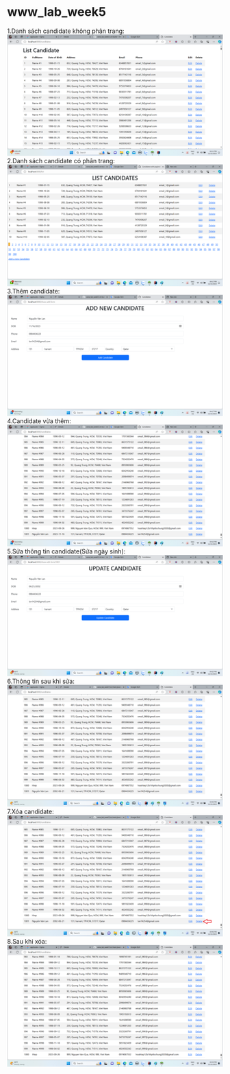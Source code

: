 # www_lab_week5
1.Danh sách candidate không phân trang:
![h1](images/h1.png)
2.Danh sách candidate có phân trang:
![h2](images/h2.png)
3.Thêm candidate:
![h3](images/h3.png)
4.Candidate vừa thêm:
![h4](images/h4.png)
5.Sửa thông tin candidate(Sửa ngày sinh):
![h5](images/h5.png)
6.Thông tin sau khi sửa:
![h6](images/h6.png)
7.Xóa candidate:
![h7](images/h7.png)
8.Sau khi xóa:
![h8](images/h8.png)